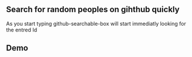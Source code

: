 ## Search for random peoples on gihthub quickly 
As you start typing github-searchable-box will start immediatly looking for the entred Id

## Demo


